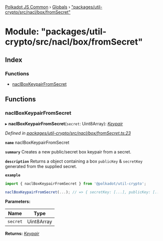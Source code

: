[Polkadot JS Common](../README.md) › [Globals](../globals.md) › ["packages/util-crypto/src/nacl/box/fromSecret"](_packages_util_crypto_src_nacl_box_fromsecret_.md)

# Module: "packages/util-crypto/src/nacl/box/fromSecret"

## Index

### Functions

* [naclBoxKeypairFromSecret](_packages_util_crypto_src_nacl_box_fromsecret_.md#naclboxkeypairfromsecret)

## Functions

###  naclBoxKeypairFromSecret

▸ **naclBoxKeypairFromSecret**(`secret`: Uint8Array): *[Keypair](../interfaces/_packages_util_crypto_src_types_.keypair.md)*

*Defined in [packages/util-crypto/src/nacl/box/fromSecret.ts:23](https://github.com/polkadot-js/common/blob/91340577/packages/util-crypto/src/nacl/box/fromSecret.ts#L23)*

**`name`** naclBoxKeypairFromSecret

**`summary`** Creates a new public/secret box keypair from a secret.

**`description`** 
Returns a object containing a box `publicKey` & `secretKey` generated from the supplied secret.

**`example`** 
<BR>

```javascript
import { naclBoxKeypairFromSecret } from '@polkadot/util-crypto';

naclBoxKeypairFromSecret(...); // => { secretKey: [...], publicKey: [...] }
```

**Parameters:**

Name | Type |
------ | ------ |
`secret` | Uint8Array |

**Returns:** *[Keypair](../interfaces/_packages_util_crypto_src_types_.keypair.md)*
